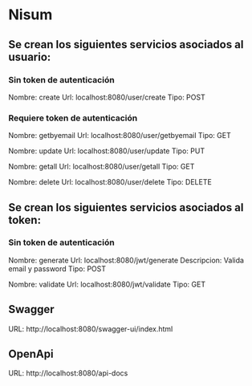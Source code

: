 # Nisum

## Se crean los siguientes servicios asociados al usuario:

### Sin token de autenticación
Nombre: create
Url: localhost:8080/user/create
Tipo: POST

### Requiere token de autenticación

Nombre: getbyemail
Url: localhost:8080/user/getbyemail
Tipo: GET

Nombre: update
Url: localhost:8080/user/update
Tipo: PUT

Nombre: getall
Url: localhost:8080/user/getall
Tipo: GET


Nombre: delete
Url: localhost:8080/user/delete
Tipo: DELETE


## Se crean los siguientes servicios asociados al token:

### Sin token de autenticación

 Nombre: generate
 Url: localhost:8080/jwt/generate
 Descripcion: Valida email y password
 Tipo: POST
 
 
 Nombre: validate
 Url: localhost:8080/jwt/validate
 Tipo: GET
 
 
## Swagger

URL: http://localhost:8080/swagger-ui/index.html

## OpenApi

URL: http://localhost:8080/api-docs

